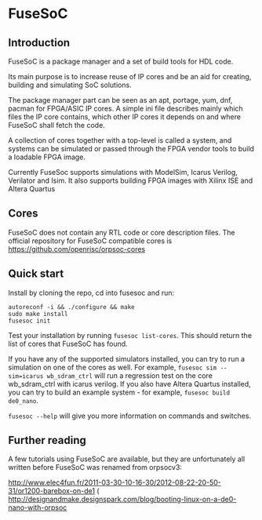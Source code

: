 FuseSoC
=======

Introduction
------------
FuseSoC is a package manager and a set of build tools for HDL code.

Its main purpose is to increase reuse of IP cores and be an aid for creating, building and simulating SoC solutions.

The package manager part can be seen as an apt, portage, yum, dnf, pacman for FPGA/ASIC IP cores.
A simple ini file describes mainly which files the IP core contains, which other IP cores it depends on and where FuseSoC shall fetch the code.


A collection of cores together with a top-level is called a system, and systems can be simulated or passed through the FPGA vendor tools to build a loadable FPGA image.

Currently FuseSoc supports simulations with ModelSim, Icarus Verilog, Verilator and Isim. It also supports building FPGA images with Xilinx ISE and Altera Quartus

Cores
-----
FuseSoC does not contain any RTL code or core description files. The official repository for FuseSoC compatible cores is https://github.com/openrisc/orpsoc-cores

Quick start
-----------
Install by cloning the repo, cd into fusesoc and run:

    autoreconf -i && ./configure && make
    sudo make install
    fusesoc init

Test your installation by running `fusesoc list-cores`. This should return the list of cores that FuseSoC has found.

If you have any of the supported simulators installed, you can try to run a simulation on one of the cores as well.
For example, `fusesoc sim --sim=icarus wb_sdram_ctrl` will run a regression test on the core wb_sdram_ctrl with icarus verilog.
If you also have Altera Quartus installed, you can try to build an example system - for example, `fusesoc build de0_nano`.

`fusesoc --help` will give you more information on commands and switches.

Further reading
---------------
A few tutorials using FuseSoC are available, but they are unfortunately all written before FuseSoC was renamed from orpsocv3:

http://www.elec4fun.fr/2011-03-30-10-16-30/2012-08-22-20-50-31/or1200-barebox-on-de1 (
http://designandmake.designspark.com/blog/booting-linux-on-a-de0-nano-with-orpsoc
